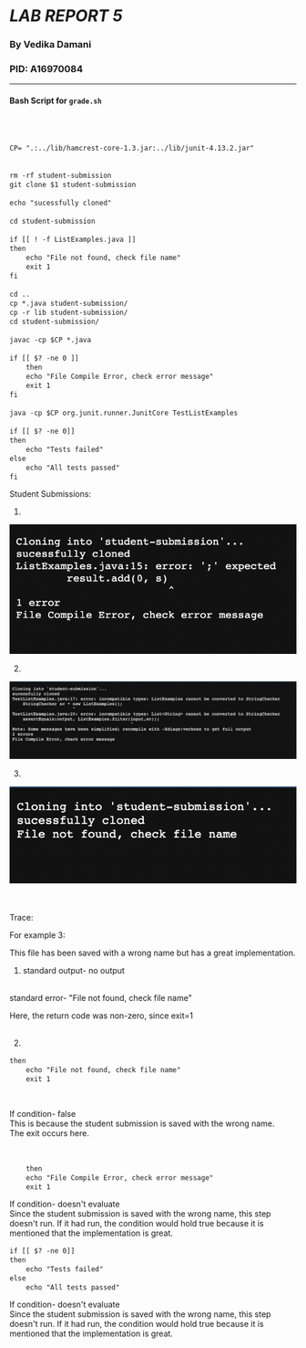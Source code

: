 # _**LAB REPORT 5**_
### By Vedika Damani 
### PID: A16970084
---

#### Bash Script for ```grade.sh```
<br />

```

CP= ".:../lib/hamcrest-core-1.3.jar:../lib/junit-4.13.2.jar"


rm -rf student-submission
git clone $1 student-submission

echo "sucessfully cloned"

cd student-submission

if [[ ! -f ListExamples.java ]]
then
    echo "File not found, check file name"
    exit 1
fi

cd ..
cp *.java student-submission/
cp -r lib student-submission/
cd student-submission/

javac -cp $CP *.java

if [[ $? -ne 0 ]]
    then
    echo "File Compile Error, check error message"
    exit 1
fi

java -cp $CP org.junit.runner.JunitCore TestListExamples

if [[ $? -ne 0]]
then 
    echo "Tests failed"
else
    echo "All tests passed"
fi

```

Student Submissions:

1. 
![example 1](ex1.png)

2. 
![example 2](ex2.png)

3. 
![example 3](ex3.png)
<br />
<br />
<br />

Trace:

For example 3:

This file has been saved with a wrong name but has a great implementation.
<br />
1) standard output- no 
output 
<br />
standard error- "File not found, check file name"

Here, the return code was non-zero, since exit=1
<br />
<br />

2) 

```if [[ ! -f ListExamples.java ]]
then
    echo "File not found, check file name"
    exit 1
```
<br />


If condition- false <br />
This is because the student submission is saved with the wrong name.<br />
The exit occurs here.

<br />

```if [[ $? -ne 0 ]]
    then
    echo "File Compile Error, check error message"
    exit 1
```

If condition- doesn't evaluate <br />
Since the student submission is saved with the wrong name, this step doesn't run. If it had run, the condition would hold true because it is mentioned that the implementation is great.

```
if [[ $? -ne 0]]
then 
    echo "Tests failed"
else
    echo "All tests passed"
```
If condition- doesn't evaluate <br />
Since the student submission is saved with the wrong name, this step doesn't run. If it had run, the condition would hold true because it is mentioned that the implementation is great.
